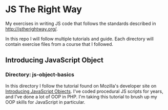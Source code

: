 # JS The Right Way
My exercises in writing JS code that follows the standards described in http://jstherightway.org/.

In this repo I will follow multiple tutorials and guide. Each directory will contain exercise files from a course that I followed.

## Introducing JavaScript Object
### Directory: js-object-basics
In this directory I follow the tutorial found on Mozilla's developer site on [Introducing JavaScript Objects](https://developer.mozilla.org/en-US/docs/Learn/JavaScript/Objects). I've coded procedural JS scripts for years, and I've done a lot of OOP in PHP. I'm taking this tutorial to brush up my OOP skills for JavaScript in particular.
